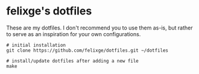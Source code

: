 # felixge's dotfiles

These are my dotfiles. I don't recommend you to use them as-is, but rather to serve as an inspiration for your own configurations.

```
# initial installation
git clone https://github.com/felixge/dotfiles.git ~/dotfiles

# install/update dotfiles after adding a new file
make
```
